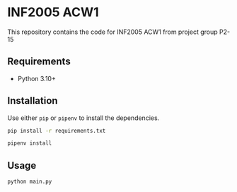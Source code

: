 # INF2005 ACW1

This repository contains the code for INF2005 ACW1 from project group P2-15

## Requirements
- Python 3.10+

## Installation

Use either `pip` or `pipenv` to install the dependencies.

```bash
pip install -r requirements.txt
```

```bash
pipenv install
```

## Usage

```bash
python main.py
```